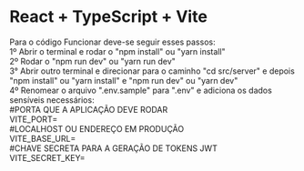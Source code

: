 # React + TypeScript + Vite
Para o código Funcionar deve-se seguir esses passos:
<br>1º Abrir o terminal e rodar o "npm install" ou "yarn install"
<br>2º Rodar o "npm run dev" ou "yarn run dev"
<br>3° Abrir outro terminal e direcionar para o caminho "cd src/server" e depois "npm install" ou "yarn install" e "npm run dev" ou "yarn dev"
<br>4º Renomear o arquivo ".env.sample" para ".env" e adiciona os dados sensíveis necessários:
<br>#PORTA QUE A APLICAÇÃO DEVE RODAR
<br>VITE_PORT=
<br>#LOCALHOST OU ENDEREÇO EM PRODUÇÃO
<br>VITE_BASE_URL= 
<br>#CHAVE SECRETA PARA A GERAÇÃO DE TOKENS JWT
<br>VITE_SECRET_KEY=
